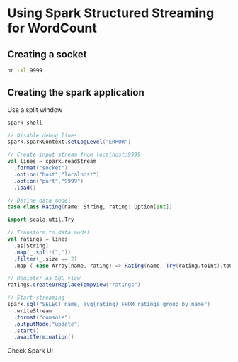 # Using Spark Structured Streaming for WordCount

## Creating a socket

```bash
nc -kl 9999
```

## Creating the spark application

Use a split window

```bash
spark-shell
```

```scala
// Disable debug lines
spark.sparkContext.setLogLevel("ERROR")

// Create input stream from localhost:9999
val lines = spark.readStream
  .format("socket")
  .option("host","localhost")
  .option("port","9999")
  .load()

// Define data model
case class Rating(name: String, rating: Option[Int])

import scala.util.Try

// Transform to data model
val ratings = lines
  .as[String]
  .map(_.split(","))
  .filter(_.size == 2)
  .map { case Array(name, rating) => Rating(name, Try(rating.toInt).toOption) }

// Register as SQL view
ratings.createOrReplaceTempView("ratings")

// Start streaming
spark.sql("SELECT name, avg(rating) FROM ratings group by name")
  .writeStream
  .format("console")
  .outputMode("update")
  .start()
  .awaitTermination()
```

Check Spark UI